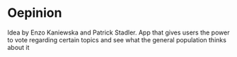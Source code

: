 # Oepinion
Idea by Enzo Kaniewska and Patrick Stadler. App that gives users the power to vote regarding certain topics and see what the general population thinks about it
